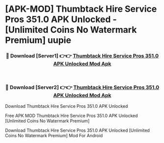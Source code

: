 # [APK-MOD] Thumbtack  Hire Service Pros 351.0 APK Unlocked - [Unlimited Coins No Watermark Premium] uupie



<div align="center">
<h3>🔴 Download [Server1] 👉👉 <a href="https://momento.my/?title=Thumbtack__Hire_Service_Pros_351.0_APK_Unlocked">Thumbtack  Hire Service Pros 351.0 APK Unlocked Mod Apk</a></h3><br>

<h3>🔴 Download [Server2] 👉👉 <a href="https://momento.my/?title=Thumbtack__Hire_Service_Pros_351.0_APK_Unlocked">Thumbtack  Hire Service Pros 351.0 APK Unlocked Mod Apk</a></h3>
</div>



Download Thumbtack  Hire Service Pros 351.0 APK Unlocked 

Free APK MOD Thumbtack  Hire Service Pros 351.0 APK Unlocked [Unlimited Coins No Watermark Premium]

Download Thumbtack  Hire Service Pros 351.0 APK Unlocked [Unlimited Coins No Watermark Premium] Mod For Android
